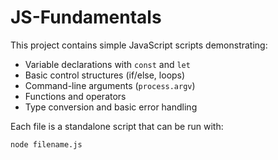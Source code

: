 # JS-Fundamentals

This project contains simple JavaScript scripts demonstrating:

- Variable declarations with `const` and `let`
- Basic control structures (if/else, loops)
- Command-line arguments (`process.argv`)
- Functions and operators
- Type conversion and basic error handling

Each file is a standalone script that can be run with:

```bash
node filename.js

